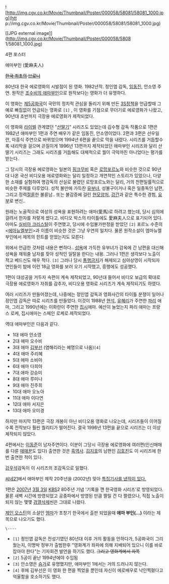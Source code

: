 ![http://img.cgv.co.kr/Movie/Thumbnail/Poster/000058/58081/58081_1000.jpg](htt
p://img.cgv.co.kr/Movie/Thumbnail/Poster/000058/58081/58081_1000.jpg)

[[JPG external image]](http://img.cgv.co.kr/Movie/Thumbnail/Poster/000058/5808
1/58081_1000.jpg)

  
4편 포스터

애마부인 (愛麻夫人)

<del>[한국 최초의](My%20Little%20Pony%3A%20Friendship%20is%20Magic.md)
[브로니](%EB%B8%8C%EB%A1%9C%EB%8B%88.md)</del>

80년대 한국 에로영화의 시발점이 된 영화. 1982년작. 정인엽 감독,
[임동진](%EC%9E%84%EB%8F%99%EC%A7%84.md), 안소영 주연. 원작은 [조수비의
애마부인](http://cinemart2.blog.me/80156267605)으로 원작보다는 영화가 더 유명하다.

이 영화는 [제5공화국](%EC%A0%9C5%EA%B3%B5%ED%99%94%EA%B5%AD.md)이 국민의 정치적 관심을 돌리기 위해
만든 [3S정책](3S%EC%A0%95%EC%B1%85.md)을 언급할때 그 예로 빠짐없이 언급되는 영화로 `[1]` , 이 영화를
기점으로 무더기로 에로영화가 나왔고, 90년대 초반까지 극장용 에로영화가 제작되었다.

이 영화와 [라이벌](%EB%9D%BC%EC%9D%B4%EB%B2%8C.md) 관계였던
"[산딸기](%EC%82%B0%EB%94%B8%EA%B8%B0.md)" 시리즈도 있었는데 김수형 감독 작품으로 1편은 1982년
애마부인 1편과 주연 배우가 같은 임동진, 안소영이었다. 2편과 3편은 선우일란, 마흥식 주연으로 바뀌었으며 1994년 6편을 끝으로 막을
내렸다. 시리즈를 거듭할수록 내리막을 걸으며 끈질이게 1996년 13편까지 제작되었던 애마부인 시리즈와 달리 산딸기 시리즈는 그래도 시리즈를
거듭해도 대체적으로 퀄이 극악까진 아니었다는 평가를 받는다.

그 당시의 극장용 에로영화는 일본의 [핑크무비](%ED%95%91%ED%81%AC%EB%AC%B4%EB%B9%84.md) 혹은
[로망포르노](%EB%A1%9C%EB%A7%9D%ED%8F%AC%EB%A5%B4%EB%85%B8.md)와 비슷한 것으로 90년대 나온
국산 비디오용 에로영화와는 달리 일정하고 개연적인 스토리가 있었으나, 다양한 소재를 실험하여 명감독의 산실로 불렸던 로망포르노와는 달리,
거의 천편일률적으로 비슷한 주제를 다루었다. 성적 불만에 가득찬 [유부녀](%EC%9C%A0%EB%B6%80%EB%85%80.md),
성불구이거나 혹은 일중독인 남편, 그리고 정력[절륜](%EC%A0%88%EB%A5%9C.md)한 불륜남.. 또는 불감증에 걸린
[현모양처](%ED%98%84%EB%AA%A8%EC%96%91%EC%B2%98.md),
[강간](%EA%B0%95%EA%B0%84.md)과 같은 특수한 경험, [요부](%EC%9A%94%EB%B6%80.md)로
변신..

원래는 노골적으로 여성의 성욕을 표현하려는 애마(愛馬)로 하려고 했는데, 당시 심의에 걸려서 한자를 저렇게 썼다고. 비디오 박스의 타이틀에도
愛麻夫人으로 표기되어 있다.아마도 [실비아 크리스털](%EC%8B%A4%EB%B9%84%EC%95%84%20%ED%81%AC%EB%A6%AC%EC%8A%A4%ED%84%B8.md)이 주연했고, 당시에 수입불가판정을 받았던 `[2]` 포르노 수준의 <[에마뉴엘부인](%EC%97%90%EB%A7%88%EB%89%B4%EC%97%98%20%EB%B6%80%EC%9D%B8.md)>과 이름이 비슷한
것은 그냥 우연의 일치다. 물론 원작소설이 엠마뉴엘 부인에서 제목의 힌트를 얻었는지도 모른다.

위에서 언급한 것처럼 내용은 뻔하다.. [성욕](%EC%84%B1%EC%9A%95.md)에 가득찬 유부녀가 감옥에 간 남편을 대신해
성욕을 채워줄 남자를 찾아 성적인 일탈을 한다는 내용. 그러나 1편은 생각보다 노출이 적고 베드신도 매우 적다. `[3]` 그러나 당시
[통행금지](%ED%86%B5%ED%96%89%EA%B8%88%EC%A7%80.md)가 해제되고 심야상영이 시작되자 연인들이 밤에 이런
18금 영화를 보러 오기 시작했고, 흥행에도 성공했다.

1편이 대성공을 거두자 속편이 계속 제작되었고, 90년대 들어서 비디오 보급의 확대로 극장용 에로영화가 자취를 감추자, 비디오용 영화로
시리즈가 계속 제작되기도 하였다.

여러 시리즈가 만들어졌는데, 나중에는 정인엽 감독과 영화사간의 타이틀 분쟁이 일어나 정인엽 감독은 따로 시리즈를 만들었다. 이것이 1988년
[현석](%ED%98%84%EC%84%9D.md), [유혜리](%EC%9C%A0%ED%98%9C%EB%A6%AC.md)가 주연한
[파리](%ED%8C%8C%EB%A6%AC.md) 애마, 그리고 1990년에는 이화란이 주연한
[집시](%EC%A7%91%EC%8B%9C.md)애마. 예산이 늘었는지 파리 애마는 프랑스 로케, 집시애마는 스페인 로케로 제작되었다.

역대 애마부인은 다음과 같다.

  * 1대 애마 안소영
  * 2대 애마 오수비 
  * 3대 애마 [김부선](%EA%B9%80%EB%B6%80%EC%84%A0.md) (염해리라는 예명으로 나옴)`[4]`
  * 4대 애마 주리혜 
  * 5대 애마 소비아 
  * 6대 애마 다희아 
  * 7대 애마 강승미 
  * 8대 애마 루미나 
  * 9대 애마 진주희 
  * 10대 애마 오노아 
  * 11대 애마 이다연 
  * 12대 애마 서지은 
  * 13대 애마 오미경   

하지만 마지막 13편은 극장 개봉이 아닌 비디오용 영화로 나오는데, 시리즈들이 이어질수록 전작보다 훨씬 퀄리티가 떨어진다. 결국 1996년
13편을 끝으로 시리즈는 더 이상 제작되지 않았다.

4편에서는 [이동준](%EC%9D%B4%EB%8F%99%EC%A4%80.md)이 남자주연이다. 이분이 그당시 극장용 에로영화에
여러편(인신매매를 다룬 [매매꾼](%EB%A7%A4%EB%A7%A4%EA%BE%BC.md)도 있다) 출연한 것은
[흑역사](%ED%9D%91%EC%97%AD%EC%82%AC.md).
[김지호](%EA%B9%80%EC%A7%80%ED%98%B8.md)의 남편인
[김호진](%EA%B9%80%ED%98%B8%EC%A7%84.md)도 이 시리즈에 한번 출연한 적이 있다.

[강우석](%EA%B0%95%EC%9A%B0%EC%84%9D.md)감독이 이 시리즈의 조감독으로 일했다.

[씨네21](%EC%94%A8%EB%84%A421.md)에서 애마부인 제작 20주년을 (2002년) 맞아 [특집기사를 낸적이 있다.
](http://www.cine21.com/Magazine/mag_pub_view.php?mm=005001001&mag_id=7412)

1편은 [2007년](2007%EB%85%84.md) [3월 3일](3%EC%9B%94%203%EC%9D%BC.md)
[KBS](KBS.md)2 80주년 기념 '기록을 깬 한국영화 시리즈'로 방영되었다. 물론 새벽 시간에 방영되었고 공중파에서 방영된
만큼 짤릴 건 다 짤렸으나, 직접 노출이 되지 않는 몇몇
[검열삭제](%EA%B2%80%EC%97%B4%EC%82%AD%EC%A0%9C.md)씬은 그대로 나왔다.

[제인 오스틴](%EC%A0%9C%EC%9D%B8%20%EC%98%A4%EC%8A%A4%ED%8B%B4.md)의 소설인
[엠마](%EC%97%A0%EB%A7%88.md)가 초창기 한국에서 출판 되었을때 **에마 부인(...)** 이라는 제목으로 나오기도
했다.

`\----`

  * `[1]` 정인엽 감독은 전성기였던 80년대 이후 거의 활동을 안하다가, 5공화국이 그리웠는지, 이명박 정부가 출범한후 "영화계가 좌파에 의해 지배되어 있으니 이를 바로잡아야 한다"는 기자회견 발언을 하기도 했다. <del>그리고 영화계에서 자폭</del>
  * `[2]` 5공이 끝난 1994년에야 수입됨
  * `[3]` 안소영은 [슴가](%EC%8A%B4%EA%B0%80.md)로 유명했지만, 애마부인 1에서는 거의 드러나지 않는다.
  * `[4]` 후에 김부선은 이 영화 한 편을 찍었을 뿐인데 자신이 에로배우로 낙인찍혔다고 억울함을 호소하기도 했다. 

